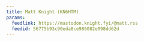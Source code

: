 ```yaml
---
title: Matt Knight (KN6HTM)
params:
  feedlink: https://mastodon.knight.fyi/@matt.rss
  feedid: 56775b93c90eda8ce986082e098dd62d
---
```

